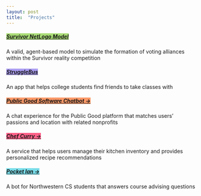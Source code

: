 ```yaml
---
layout: post
title:  "Projects"
---
```

##### <span style="background-color: #a9dc76;"><a id="survivor-netlogo" href="http://modelingcommons.org/browse/one_model/5696">Survivor NetLogo Model</a></span>
A valid, agent-based model to simulate the formation of voting alliances within the Survivor reality competition

##### <span style="background-color: #ab9df2;"><a id="strugglebus" href="https://github.com/eecs394-s18/strugglebus">StruggleBus</a></span>
An app that helps college students find friends to take classes with

##### <span style="background-color: #fc9867;"><a id="pgs-chatbot" href="https://studio.knightlab.com/results/writing-and-designing-for-chatbots/how-we-brought-a-chatbot-to-life">Public Good Software Chatbot →</a></span>
A chat experience for the Public Good platform that matches users’ passions and location with related nonprofits

##### <span style="background-color: #ff6188;"><a id="chef-curry" href="https://devpost.com/software/chef-curry">Chef Curry →</a></span>
A service that helps users manage their kitchen inventory and provides personalized recipe recommendations

##### <span style="background-color: #78dce8;"><a id="pocket-ian" href="https://devpost.com/software/pocket-ian">Pocket Ian →</a></span>
A bot for Northwestern CS students that answers course advising questions

